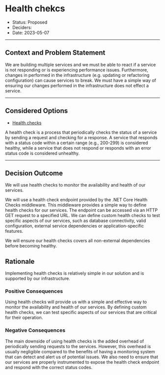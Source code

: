 # Health chekcs

* Status: Proposed
* Deciders:
* Date: 2023-05-07

---

## Context and Problem Statement

We are building multiple services and we must be able to react if a service is not responding or is experiencing performance issues. Furthermore, changes in performed in the infrastructure (e.g. updating or refactoring configuration) can cause services to break. We must have a simple way of ensuring our changes performed in the infrastructure does not effect a service.

---

## Considered Options

* [Health checks](https://learn.microsoft.com/en-us/aspnet/core/host-and-deploy/health-checks?view=aspnetcore-7.0)

A health check is a process that periodically checks the status of a service by sending a request and checking for a response. A service that responds with a status code within a certain range (e.g., 200-299) is considered healthy, while a service that does not respond or responds with an error status code is considered unhealthy.

---

## Decision Outcome

We will use health checks to monitor the availability and health of our services.

We will use a health check endpoint provided by the .NET Core Health Checks middleware. This middleware provides a simple way to define health checks for our services. The endpoint can be accessed via an HTTP GET request to a specified URL. We can define custom health checks to test specific aspects of our services, such as database connectivity, valid configuration, external service dependencies or application-specific features.

We will ensure our health checks covers all non-external dependencies before becoming healthy.

## Rationale

Implementing health checks is relatively simple in our solution and is supported by our infrastructure.

### Positive Consequences

Using health checks will provide us with a simple and effective way to monitor the availability and health of our services. By defining custom health checks, we can test specific aspects of our services that are critical for their operation.

### Negative Consequences

The main downside of using health checks is the added overhead of periodically sending requests to the services. However, this overhead is usually negligible compared to the benefits of having a monitoring system that can detect and alert us of potential issues. We also need to ensure that our services are properly instrumented to expose the health check endpoint and respond with the correct status codes.
